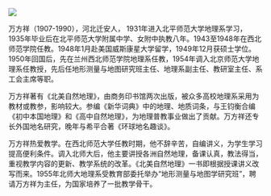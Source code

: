 ![](https://s2.loli.net/2022/09/02/oViNZ1P6w3Mlfn5.png)

万方祥（1907-1990），河北迁安人， 1931年进入北平师范大学地理系学习，1935年毕业后在北平师范大学附属中学、女附中执教八年。1943至1948年在西北师范学院任教。1948年1月赴美国威斯康星大学留学，1949年12月获硕士学位。1950年回国后，先在兰州西北师范学院地理系任教，1954年调入北京师范大学地理系任教授，先后任地形测量与地图研究班主任、地理系副主任、教研室主任、系工会主席等职。

万方祥著有《北美自然地理》，由商务印书馆两次出版，被众多高校地理系采用为教材或教参，影响较大。参编《新华词典》中的地理、地质词条，与王钧衡合编《初中本国地理》和《高中自然地理》，为地理普教事业做出了贡献。万方祥还专长外国地名研究，晚年与希平合著《环球地名趣谈》。

万方祥热爱教学。在西北师范大学任教时期，他不辞辛苦，自编讲义，为学生学习提高便利条件。调入北师大后，他主要讲授各洲自然地理，备课认真，教法得当，重视教学内容的更新、教学系统的改革。《北美自然地理》一书即根据授课讲义改写而来。1955年北师大地理系受教育部委托举办“地形测量与地图学研究班”，聘请万方祥为主任，为国家培养了一批教学骨干。